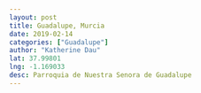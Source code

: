 ```yaml
---
layout: post
title: Guadalupe, Murcia
date: 2019-02-14
categories: ["Guadalupe"]
author: "Katherine Dau"
lat: 37.99801
lng: -1.169033
desc: Parroquia de Nuestra Senora de Guadalupe
---
```

